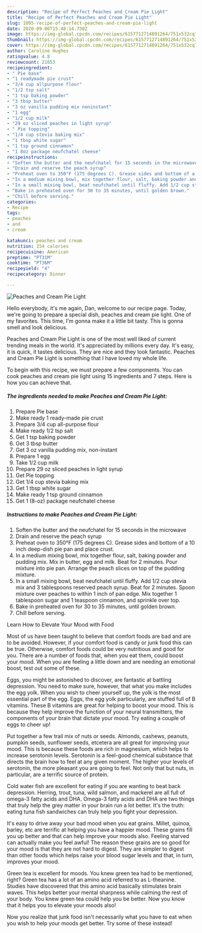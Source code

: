 ```yaml
---
description: "Recipe of Perfect Peaches and Cream Pie Light"
title: "Recipe of Perfect Peaches and Cream Pie Light"
slug: 1095-recipe-of-perfect-peaches-and-cream-pie-light
date: 2020-09-06T15:48:14.730Z
image: https://img-global.cpcdn.com/recipes/6157712714891264/751x532cq70/peaches-and-cream-pie-light-recipe-main-photo.jpg
thumbnail: https://img-global.cpcdn.com/recipes/6157712714891264/751x532cq70/peaches-and-cream-pie-light-recipe-main-photo.jpg
cover: https://img-global.cpcdn.com/recipes/6157712714891264/751x532cq70/peaches-and-cream-pie-light-recipe-main-photo.jpg
author: Caroline Hughes
ratingvalue: 4.8
reviewcount: 21653
recipeingredient:
- " Pie base"
- "1 readymade pie crust"
- "3/4 cup allpurpose flour"
- "1/2 tsp salt"
- "1 tsp baking powder"
- "3 tbsp butter"
- "3 oz vanilla pudding mix noninstant"
- "1 egg"
- "1/2 cup milk"
- "29 oz sliced peaches in light syrup"
- " Pie topping"
- "1/4 cup stevia baking mix"
- "1 tbsp white sugar"
- "1 tsp ground cinnamon"
- "1 8oz package neufchatel cheese"
recipeinstructions:
- "Soften the butter and the neufchatel for 15 seconds in the microwave"
- "Drain and reserve the peach syrup"
- "Preheat oven to 350°F (175 degrees C). Grease sides and bottom of a 10 inch deep-dish pie pan and place crust."
- "In a medium mixing bowl, mix together flour, salt, baking powder and pudding mix. Mix in butter, egg and milk. Beat for 2 minutes. Pour mixture into pie pan. Arrange the peach slices on top of the pudding mixture."
- "In a small mixing bowl, beat neufchatel until fluffy. Add 1/2 cup stevia mix and 3 tablespoons reserved peach syrup. Beat for 2 minutes. Spoon mixture over peaches to within 1 inch of pan edge. Mix together 1 tablespoon sugar and 1 teaspoon cinnamon, and sprinkle over top."
- "Bake in preheated oven for 30 to 35 minutes, until golden brown."
- "Chill before serving."
categories:
- Recipe
tags:
- peaches
- and
- cream

katakunci: peaches and cream 
nutrition: 254 calories
recipecuisine: American
preptime: "PT31M"
cooktime: "PT36M"
recipeyield: "4"
recipecategory: Dinner

---
```



![Peaches and Cream Pie Light](https://img-global.cpcdn.com/recipes/6157712714891264/751x532cq70/peaches-and-cream-pie-light-recipe-main-photo.jpg)

Hello everybody, it's me again, Dan, welcome to our recipe page. Today, we're going to prepare a special dish, peaches and cream pie light. One of my favorites. This time, I'm gonna make it a little bit tasty. This is gonna smell and look delicious.

Peaches and Cream Pie Light is one of the most well liked of current trending meals in the world. It's appreciated by millions every day. It's easy, it is quick, it tastes delicious. They are nice and they look fantastic. Peaches and Cream Pie Light is something that I have loved my whole life.




To begin with this recipe, we must prepare a few components. You can cook peaches and cream pie light using 15 ingredients and 7 steps. Here is how you can achieve that.

<!--inarticleads1-->

##### The ingredients needed to make Peaches and Cream Pie Light:

1. Prepare  Pie base
1. Make ready 1 ready-made pie crust
1. Prepare 3/4 cup all-purpose flour
1. Make ready 1/2 tsp salt
1. Get 1 tsp baking powder
1. Get 3 tbsp butter
1. Get 3 oz vanilla pudding mix, non-instant
1. Prepare 1 egg
1. Take 1/2 cup milk
1. Prepare 29 oz sliced peaches in light syrup
1. Get  Pie topping
1. Get 1/4 cup stevia baking mix
1. Get 1 tbsp white sugar
1. Make ready 1 tsp ground cinnamon
1. Get 1 (8-oz) package neufchatel cheese




<!--inarticleads2-->

##### Instructions to make Peaches and Cream Pie Light:

1. Soften the butter and the neufchatel for 15 seconds in the microwave
1. Drain and reserve the peach syrup
1. Preheat oven to 350°F (175 degrees C). Grease sides and bottom of a 10 inch deep-dish pie pan and place crust.
1. In a medium mixing bowl, mix together flour, salt, baking powder and pudding mix. Mix in butter, egg and milk. Beat for 2 minutes. Pour mixture into pie pan. Arrange the peach slices on top of the pudding mixture.
1. In a small mixing bowl, beat neufchatel until fluffy. Add 1/2 cup stevia mix and 3 tablespoons reserved peach syrup. Beat for 2 minutes. Spoon mixture over peaches to within 1 inch of pan edge. Mix together 1 tablespoon sugar and 1 teaspoon cinnamon, and sprinkle over top.
1. Bake in preheated oven for 30 to 35 minutes, until golden brown.
1. Chill before serving.




Learn How to Elevate Your Mood with Food


Most of us have been taught to believe that comfort foods are bad and are to be avoided. However, if your comfort food is candy or junk food this can be true. Otherwise, comfort foods could be very nutritious and good for you. There are a number of foods that, when you eat them, could boost your mood. When you are feeling a little down and are needing an emotional boost, test out some of these.

Eggs, you might be astonished to discover, are fantastic at battling depression. You need to make sure, however, that what you make includes the egg yolk. When you wish to cheer yourself up, the yolk is the most essential part of the egg. Eggs, the egg yolk particularly, are stuffed full of B vitamins. These B vitamins are great for helping to boost your mood. This is because they help improve the function of your neural transmitters, the components of your brain that dictate your mood. Try eating a couple of eggs to cheer up!

Put together a few trail mix of nuts or seeds. Almonds, cashews, peanuts, pumpkin seeds, sunflower seeds, etcetera are all great for improving your mood. This is because these foods are rich in magnesium, which helps to increase serotonin levels. Serotonin is a feel-good chemical substance that directs the brain how to feel at any given moment. The higher your levels of serotonin, the more pleasant you are going to feel. Not only that but nuts, in particular, are a terrific source of protein.

Cold water fish are excellent for eating if you are wanting to beat back depression. Herring, trout, tuna, wild salmon, and mackerel are all full of omega-3 fatty acids and DHA. Omega-3 fatty acids and DHA are two things that truly help the grey matter in your brain run a lot better. It's the truth: eating tuna fish sandwiches can truly help you fight your depression. 

It's easy to drive away your bad mood when you eat grains. Millet, quinoa, barley, etc are terrific at helping you have a happier mood. These grains fill you up better and that can help improve your moods also. Feeling starved can actually make you feel awful! The reason these grains are so good for your mood is that they are not hard to digest. They are simpler to digest than other foods which helps raise your blood sugar levels and that, in turn, improves your mood.

Green tea is excellent for moods. You knew green tea had to be mentioned, right? Green tea has a lot of an amino acid referred to as L-theanine. Studies have discovered that this amino acid basically stimulates brain waves. This helps better your mental sharpness while calming the rest of your body. You knew green tea could help you be better. Now you know that it helps you to elevate your moods also!

Now you realize that junk food isn't necessarily what you have to eat when you wish to help your moods get better. Try some of these instead!

